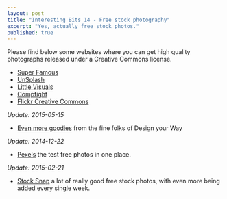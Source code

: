 ```yaml
---
layout: post
title: "Interesting Bits 14 - Free stock photography"
excerpt: "Yes, actually free stock photos."
published: true
---
```


Please find below some websites where you can get high quality photographs released under a Creative Commons license.

- [Super Famous](http://superfamous.com/)
- [UnSplash](http://unsplash.com/)
- [Little Visuals](http://littlevisuals.co/)
- [Compfight](http://compfight.com/)
- [Flickr Creative Commons](http://www.flickr.com/search/?q=&l=cc&ct=0&mt=all&adv=1)

_Update: 2015-05-15_

- [Even more goodies](http://www.designyourway.net/blog/resources/free-stock-photos-where-to-get-them-from/) from the fine folks of Design your Way

_Update: 2014-12-22_

- [Pexels](http://www.pexels.com/) the test free photos in one place.

_Update: 2015-02-21_

- [Stock Snap](https://stocksnap.io/) a lot of really good free stock photos, with even more being added every single week.